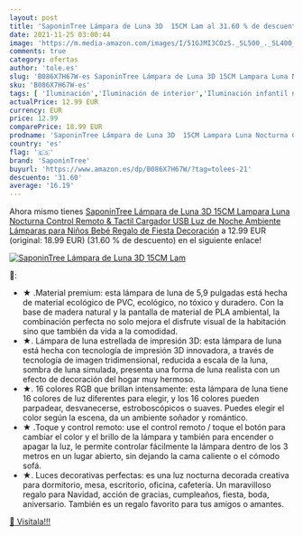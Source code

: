 ```yaml
---
layout: post
title: 'SaponinTree Lámpara de Luna 3D  15CM Lam al 31.60 % de descuento'
date: 2021-11-25 03:00:44
image: 'https://m.media-amazon.com/images/I/51GJMI3COzS._SL500_._SL400_.jpg'
comments: true
category: ofertas
author: 'tole.es'
slug: 'B086X7H67W-es SaponinTree Lámpara de Luna 3D 15CM Lampara Luna Nocturna...'
sku: 'B086X7H67W-es'
tags: [ 'Iluminación','Iluminación de interior','Iluminación infantil nocturna','Lámparas e iluminación infantil','bebé','saponintree', ]
actualPrice: 12.99 EUR
currency: EUR
price: 12.99
comparePrice: 18.99 EUR
prodname: 'SaponinTree Lámpara de Luna 3D  15CM Lampara Luna Nocturna Control Remoto & Tactil  Cargador USB Luz de Noche Ambiente Lámparas para Niños Bebé Regalo de Fiesta Decoración'
country: 'es'
flag: '🇪🇸'
brand: 'SaponinTree'
buyurl: 'https://www.amazon.es/dp/B086X7H67W/?tag=tolees-21'
descuento: '31.60'
average: '16.19'
---
```


Ahora mismo tienes [SaponinTree Lámpara de Luna 3D  15CM Lampara Luna Nocturna Control Remoto & Tactil  Cargador USB Luz de Noche Ambiente Lámparas para Niños Bebé Regalo de Fiesta Decoración](https://www.amazon.es/dp/B086X7H67W/?tag=tolees-21) a 12.99 EUR (original: 18.99 EUR) (31.60 %  de descuento) en el siguiente enlace!

[![SaponinTree Lámpara de Luna 3D  15CM Lam](https://m.media-amazon.com/images/I/51GJMI3COzS._SL500_._SL400_.jpg)](https://www.amazon.es/dp/B086X7H67W/?tag=tolees-21)

🔎:

- ★ .Material premium: esta lámpara de luna de 5,9 pulgadas está hecha de material ecológico de PVC, ecológico, no tóxico y duradero. Con la base de madera natural y la pantalla de material de PLA ambiental, la combinación perfecta no solo mejora el disfrute visual de la habitación sino que también da vida a la comodidad.
- ★. Lámpara de luna estrellada de impresión 3D: esta lámpara de luna está hecha con tecnología de impresión 3D innovadora, a través de tecnología de imagen tridimensional, reducida a escala de la luna, sombra de luna simulada, presenta una forma de luna realista con un efecto de decoración del hogar muy hermoso.
- ★. 16 colores RGB que brillan intensamente: esta lámpara de luna tiene 16 colores de luz diferentes para elegir, y los 16 colores pueden parpadear, desvanecerse, estroboscópicos o suaves. Puedes elegir el color según la escena, da un ambiente soñador y romántico.
- ★ .Toque y control remoto: use el control remoto / toque el botón para cambiar el color y el brillo de la lámpara y también para encender o apagar la luz, le permite controlar fácilmente la lámpara dentro de los 3 metros en un lugar abierto, sin dejando la cama caliente o el cómodo sofá.
- ★. Luces decorativas perfectas: es una luz nocturna decorada creativa para dormitorio, mesa, escritorio, oficina, cafetería. Un maravilloso regalo para Navidad, acción de gracias, cumpleaños, fiesta, boda, aniversario. También es un regalo favorito para tus amigos o amantes.

[🛒 Visítala!!!](https://www.amazon.es/dp/B086X7H67W/?tag=tolees-21)
